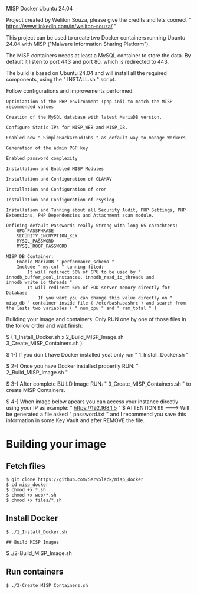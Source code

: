 MISP Docker Ubuntu 24.04

Project created by Weliton Souza, please give the credits and lets coonect " https://www.linkedin.com/in/weliton-souza/ "

This project can be used to create two Docker containers running Ubuntu 24.04 with MISP ("Malware Information Sharing Platform").

The MISP containers needs at least a MySQL container to store the data. By default it listen to port 443 and port 80, which is redirected to 443.

The build is based on Ubuntu 24.04 and will install all the required components, using the " INSTALL.sh " script.

Follow configurations and improvements performed:

    Optimization of the PHP environment (php.ini) to match the MISP recommended values

    Creation of the MySQL database with latest MariaDB version.

    Configure Static IPs for MISP_WEB and MISP_DB.

    Enabled new " SimpleBackGroudJobs " as default way to manage Workers

    Generation of the admin PGP key

    Enabled password complexity

    Installation and Enabled MISP Modules

    Installation and Configuration of CLAMAV

    Installation and Configuration of cron

    Installation and Configuration of rsyslog

    Installation and Tunning about all Security Audit, PHP Settings, PHP Extensions, PHP Dependencies and Attachment scan module.

    Defining default Passwords really Strong with long 65 carachters:
        GPG_PASSPHRASE
        SECURITY_ENCRYPTION_KEY
        MYSQL_PASSWORD
        MYSQL_ROOT_PASSWORD

    MISP_DB Container:
        Enable MariaDB " performance_schema "
        Include " my.cnf " tunning filed:
            It will redirect 50% of CPU to be used by " innodb_buffer_pool_instances, innodb_read_io_threads and innodb_write_io_threads "
            It will redirect 60% of POD server memory directly for Database
                If you want you can change this value directly on " misp_db " container inside file ( /etc/bash.bashrc ) and search from the lasts two variables ( " num_cpu " and " ram_total " )

Building your image and containers: Only RUN one by one of those files in the follow order and wait finish:

$ ( 1_Install_Docker.sh    x    2_Build_MISP_Image.sh    3_Create_MISP_Containers.sh )

$ 1-) If you don´t have Docker installed yeat only run " 1_Install_Docker.sh "
 
$ 2-) Once you have Docker installed propertly RUN: " 2_Build_MISP_Image.sh "

$ 3-) After complete BUILD Image RUN: " 3_Create_MISP_Containers.sh " to create MISP Containers.

$ 4-) When image below apears you can access your instance directly using your IP as example: " https://192.168.1.5 "
$ ATTENTION !!!! ---> Will be generated a file asked " password.txt " and I recommend you save this information in some Key Vault and after REMOVE the file.

# Building your image

## Fetch files
```
$ git clone https://github.com/ServSlack/misp_docker
$ cd misp_docker
$ chmod +x *.sh
$ chmod +x web/*.sh
$ chmod +x files/*.sh
```

## Install Docker
```
$ ./1_Install_Docker.sh

## Build MISP Images
```
$ ./2-Build_MISP_Image.sh

## Run containers
```
$ ./3-Create_MISP_Containers.sh
```
